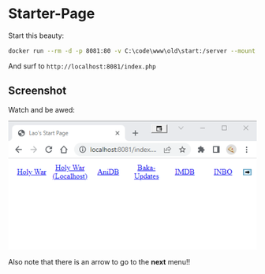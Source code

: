 Starter-Page
============

Start this beauty:


```sh
docker run --rm -d -p 8081:80 -v C:\code\www\old\start:/server --mount type=bind,source="C:\code\www\old\start",target=/var/www/html php:apache
```

And surf to `http://localhost:8081/index.php`


## Screenshot

Watch and be awed:

![Yup, pretty awesome!](screenshot.png)


Also note that there is an arrow to go to the **next** menu!!
